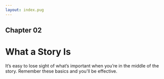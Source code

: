 ```yaml
---
layout: index.pug
---
```

## Chapter 02

# What a Story Is

It’s easy to lose sight of what’s important when you’re in the middle of the story. Remember these basics and you'll be effective.
